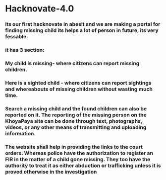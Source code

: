 # Hacknovate-4.0
### its our first hacknovate in abesit and we are making a portal for finding missing child its helps a lot of person in future, its very fessable.
### it has 3 section:
### My child is missing- where citizens can report missing children.
### Here is a sighted child - where citizens can report sightings and whereabouts of missing children without wasting much time.
### Search a missing child and the found children can also be reported on it. The reporting of the missing person on the KhoyaPaya site can be done through text, photographs, videos, or any other means of transmitting and uploading information.
### The website shall help in providing the links to the court orders. Whereas police have the authorization to register an FIR in the matter of a child gone missing. They too have the authority to treat it as either abduction or trafficking unless it is proved otherwise in the investigation
